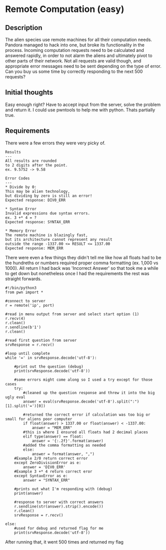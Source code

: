 # Remote Computation (easy)
## Description 
The alien species use remote machines for all their computation needs. Pandora managed to hack into one, but broke its functionality in the process. Incoming computation requests need to be calculated and answered rapidly, in order to not alarm the aliens and ultimately pivot to other parts of their network. Not all requests are valid though, and appropriate error messages need to be sent depending on the type of error. Can you buy us some time by correctly responding to the next 500 requests?

## Initial thoughts
Easy enough right? Have to accept input from the server, solve the problem and return it. I could use pwntools to help me with python. Thats partially true.

## Requirements 
There were a few errors they were very picky of.
```
Results
---
All results are rounded
to 2 digits after the point.
ex. 9.5752 -> 9.58

Error Codes
---
* Divide by 0:
This may be alien technology,
but dividing by zero is still an error!
Expected response: DIV0_ERR

* Syntax Error
Invalid expressions due syntax errors.
ex. 3 +* 4 = ?
Expected response: SYNTAX_ERR

* Memory Error
The remote machine is blazingly fast,
but its architecture cannot represent any result
outside the range -1337.00 <= RESULT <= 1337.00
Expected response: MEM_ERR
```
There were even a few things they didn't tell me like how all floats had to be the hundreths or numbers required proper comma formatting (ex. 1,000 vs 1000). All return I had back was 'Incorrect Answer' so that took me a while to get down but nonetheless once I had the requirements the rest was straight forwards.

```
#!/bin/python3
from pwn import *

#connect to server
r = remote('ip', port)

#read in menu output from server and select start option (1)
r.recv(4)
r.clean()
r.sendline(b'1')
r.clean()

#read first question from server
srvResponse = r.recv()

#loop until complete
while '=' in srvResponse.decode('utf-8'):

    #print out the question (debug)
    print(srvResponse.decode('utf-8'))

    #some errors might come along so I used a try except for those cases
    try:
        #cleaned up the question response and threw it into the big ugly eval
        answer = eval(srvResponse.decode('utf-8').split(":")[1].split('=')[0])

        #returned the correct error if calculation was too big or small for aliens poor computer 
        if float(answer) > 1337.00 or float(answer) < -1337.00:
            answer = "MEM_ERR"
        #this is where I ensured all floats had 2 decimal places
        elif type(answer) == float:
            answer = '{:.2f}'.format(answer)
        #added the comma formatting as needed
        else:
            answer = format(answer, ",")
    #Example 2/0 return correct error
    except ZeroDivisionError as e:
        answer = 'DIV0_ERR'
    #Example 3 +* 4 return correct eror
    except SyntaxError as e:
        answer = "SYNTAX_ERR"
        
    #prints out what I'm responding with (debug)
    print(answer)

    #response to server with correct answers
    r.sendline(str(answer).strip().encode())
    r.clean()
    srvResponse = r.recv()

else:
    #used for debug and returned flag for me
    print(srvResponse.decode('utf-8'))
```

After running that, it went 500 times and returned my flag